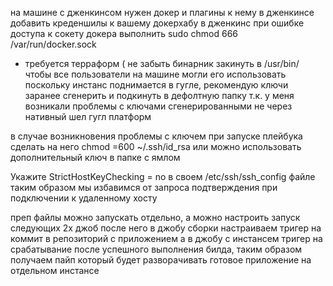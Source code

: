 на машине с дженкинсом нужен докер и плагины к нему в дженкинсе
добавить креденшилы к вашему докерхабу в дженкинс
при ошибке доступа к сокету докера выполнить
sudo chmod 666 /var/run/docker.sock
+ требуется терраформ ( не забыть бинарник закинуть в /usr/bin/ чтобы все пользователи на машине могли его использовать
 поскольку инстанс поднимается в гугле, рекомендую ключи заранее сгенерить и подкинуть в дефолтную папку
т.к. у меня возникали проблемы с ключами сгенерированными не через нативный шел гугл платформ
  
в случае возникновения проблемы с ключем при запуске плейбука сделать на него chmod =600 ~/.ssh/id_rsa
или можно использовать дополнительный ключ в папке с ямлом

Укажите StrictHostKeyChecking = no в своем /etc/ssh/ssh_config файле  
  таким образом мы избавимся от запроса подтверждения при подключении к удаленному хосту
  
преп файлы можно запускать отдельно, а можно настроить запуск следующих 2х джоб после него
 в джобу сборки настраиваем тригер на коммит в репозиторий с приложением а в джобу с инстансем тригер на срабатывание
  после успешного выполнения билда,  таким образом получаем пайп который будет разворачивать готовое приложение
  на отдельном инстансе

